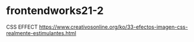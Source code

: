 # frontendworks21-2
CSS EFFECT https://www.creativosonline.org/ko/33-efectos-imagen-css-realmente-estimulantes.html
